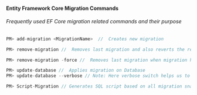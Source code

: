 #### Entity Framework Core Migration Commands
###### Frequently used EF Core migration related commands and their purpose

```csharp
PM> add-migration <MigrationName>  //  Creates new migration

PM> remove-migration //  Removes last migration and also reverts the related cs files

PM> remove-migration -force //  Removes last migration when migration has update in db

PM> update-database //  Applies migration on Database
PM> update-database --verbose // Note: Here verbose switch helps us to se generated sql

PM> Script-Migration // Generates SQL script based on all migration snapshots
```



[//]: # (Tags: EFCore, Migration Commands, Entity Framework Core Migration Commands)
[//]: # (Type: Asp.net Core - EntityFrameworkCore)
[//]: # (Rating: 3)
[//]: # (Languages:C#,powershell)
[//]: # (ReadyState:Publish)
